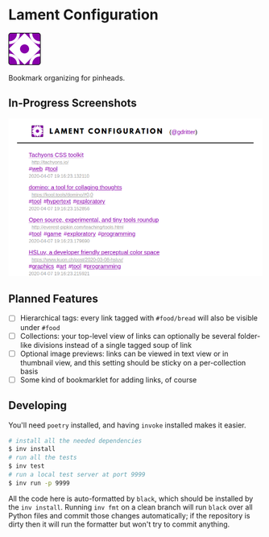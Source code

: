 # Lament Configuration

![lament configuration logo](/lc/static/lc_64.png)

Bookmark organizing for pinheads.

## In-Progress Screenshots

![screenshot 01](/screenshots/lament-configuration-inprogress-01.png)

## Planned Features

- [ ] Hierarchical tags: every link tagged with `#food/bread` will also be visible under `#food`
- [ ] Collections: your top-level view of links can optionally be several folder-like divisions instead of a single tagged soup of link
- [ ] Optional image previews: links can be viewed in text view or in thumbnail view, and this setting should be sticky on a per-collection basis
- [ ] Some kind of bookmarklet for adding links, of course

## Developing

You'll need `poetry` installed, and having `invoke` installed makes it easier.

```bash
# install all the needed dependencies
$ inv install
# run all the tests
$ inv test
# run a local test server at port 9999
$ inv run -p 9999
```

All the code here is auto-formatted by `black`, which should be installed by the `inv install`. Running `inv fmt` on a clean branch will run `black` over all Python files and commit those changes automatically; if the repository is dirty then it will run the formatter but won't try to commit anything.
